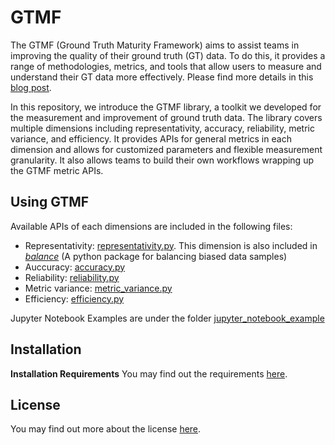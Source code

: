 # GTMF
The GTMF (Ground Truth Maturity Framework) aims to assist teams in improving the quality of their ground truth (GT) data. To do this, it provides a range of methodologies, metrics, and tools that allow users to measure and understand their GT data more effectively. Please find more details in this [blog post](https://research.facebook.com/blog/2022/8/-introducing-the-ground-truth-maturity-framework-for-assessing-and-improving-ground-truth-data-quality/).

In this repository, we introduce the GTMF library, a toolkit we developed for the measurement and improvement of ground truth data. The library covers multiple dimensions including representativity, accuracy, reliability, metric variance, and efficiency. It provides APIs for general metrics in each dimension and allows for customized parameters and flexible measurement granularity. It also allows teams to build their own workflows wrapping up the GTMF metric APIs.

## Using GTMF

Available APIs of each dimensions are included in the following files:
* Representativity: [representativity.py](representativity.py). This dimension is also included in _[balance](https://import-balance.org/)_ (A python package for balancing biased data samples)
* Auccuracy: [accuracy.py](accuracy.py)
* Reliability: [reliability.py](reliability.py)
* Metric variance: [metric_variance.py](metric_variance.py)
* Efficiency: [efficiency.py](efficiency.py)

Jupyter Notebook Examples are under the folder [jupyter_notebook_example](jupyter_notebook_example)

## Installation

**Installation Requirements**
You may find out the requirements [here](requirements.txt).

## License

You may find out more about the license [here](LICENSE).
